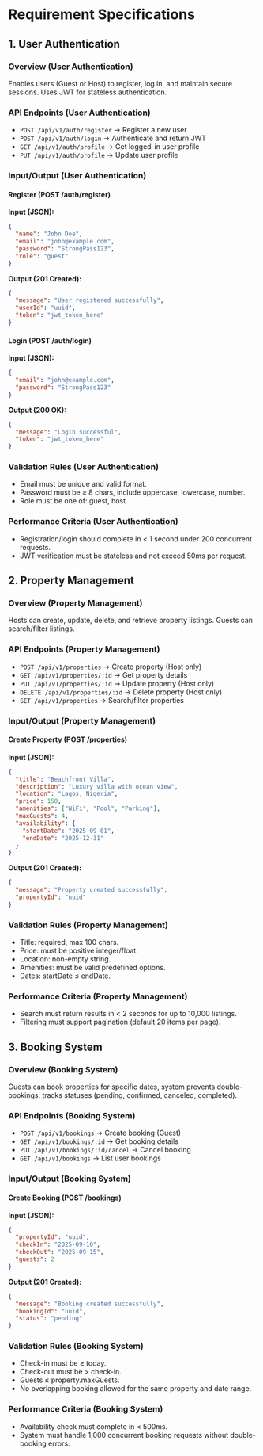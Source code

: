# Requirement Specifications

## 1. User Authentication

### Overview (User Authentication)

Enables users (Guest or Host) to register, log in, and maintain secure sessions. Uses JWT for stateless authentication.

### API Endpoints (User Authentication)

* `POST /api/v1/auth/register` → Register a new user
* `POST /api/v1/auth/login` → Authenticate and return JWT
* `GET /api/v1/auth/profile` → Get logged-in user profile
* `PUT /api/v1/auth/profile` → Update user profile

### Input/Output (User Authentication)

#### Register (POST /auth/register)

**Input (JSON):**

```json
{
  "name": "John Doe",
  "email": "john@example.com",
  "password": "StrongPass123",
  "role": "guest"
}
```

**Output (201 Created):**

```json
{
  "message": "User registered successfully",
  "userId": "uuid",
  "token": "jwt_token_here"
}
```

#### Login (POST /auth/login)

**Input (JSON):**

```json
{
  "email": "john@example.com",
  "password": "StrongPass123"
}
```

**Output (200 OK):**

```json
{
  "message": "Login successful",
  "token": "jwt_token_here"
}
```

### Validation Rules (User Authentication)

* Email must be unique and valid format.
* Password must be ≥ 8 chars, include uppercase, lowercase, number.
* Role must be one of: guest, host.

### Performance Criteria (User Authentication)

* Registration/login should complete in < 1 second under 200 concurrent requests.
* JWT verification must be stateless and not exceed 50ms per request.

## 2. Property Management

### Overview (Property Management)

Hosts can create, update, delete, and retrieve property listings. Guests can search/filter listings.

### API Endpoints (Property Management)

* `POST /api/v1/properties` → Create property (Host only)
* `GET /api/v1/properties/:id` → Get property details
* `PUT /api/v1/properties/:id` → Update property (Host only)
* `DELETE /api/v1/properties/:id` → Delete property (Host only)
* `GET /api/v1/properties` → Search/filter properties

### Input/Output (Property Management)

#### Create Property (POST /properties)

**Input (JSON):**

```json
{
  "title": "Beachfront Villa",
  "description": "Luxury villa with ocean view",
  "location": "Lagos, Nigeria",
  "price": 150,
  "amenities": ["WiFi", "Pool", "Parking"],
  "maxGuests": 4,
  "availability": {
    "startDate": "2025-09-01",
    "endDate": "2025-12-31"
  }
}
```

**Output (201 Created):**

```json
{
  "message": "Property created successfully",
  "propertyId": "uuid"
}
```

### Validation Rules (Property Management)

* Title: required, max 100 chars.
* Price: must be positive integer/float.
* Location: non-empty string.
* Amenities: must be valid predefined options.
* Dates: startDate ≤ endDate.

### Performance Criteria (Property Management)

* Search must return results in < 2 seconds for up to 10,000 listings.
* Filtering must support pagination (default 20 items per page).

## 3. Booking System

### Overview (Booking System)

Guests can book properties for specific dates, system prevents double-bookings, tracks statuses (pending, confirmed, canceled, completed).

### API Endpoints (Booking System)

* `POST /api/v1/bookings` → Create booking (Guest)
* `GET /api/v1/bookings/:id` → Get booking details
* `PUT /api/v1/bookings/:id/cancel` → Cancel booking
* `GET /api/v1/bookings` → List user bookings

### Input/Output (Booking System)

#### Create Booking (POST /bookings)

**Input (JSON):**

```json
{
  "propertyId": "uuid",
  "checkIn": "2025-09-10",
  "checkOut": "2025-09-15",
  "guests": 2
}
```

**Output (201 Created):**

```json
{
  "message": "Booking created successfully",
  "bookingId": "uuid",
  "status": "pending"
}
```

### Validation Rules (Booking System)

* Check-in must be ≥ today.
* Check-out must be > check-in.
* Guests ≤ property.maxGuests.
* No overlapping booking allowed for the same property and date range.

### Performance Criteria (Booking System)

* Availability check must complete in < 500ms.
* System must handle 1,000 concurrent booking requests without double-booking errors.
